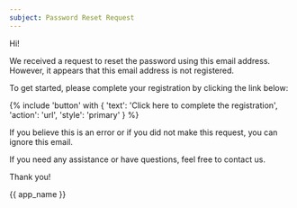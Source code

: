 ```yaml
---
subject: Password Reset Request
---
```


Hi!

We received a request to reset the password using this email address. However, it appears that this email address is not registered.

To get started, please complete your registration by clicking the link below:

{% include 'button' with { 'text': 'Click here to complete the registration', 'action': 'url', 'style': 'primary' } %}

If you believe this is an error or if you did not make this request, you can ignore this email.

If you need any assistance or have questions, feel free to contact us.

Thank you!

{{ app_name }}
